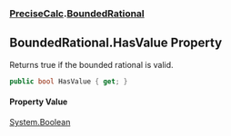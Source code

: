 ### [PreciseCalc](PreciseCalc.md 'PreciseCalc').[BoundedRational](PreciseCalc.BoundedRational.md 'PreciseCalc.BoundedRational')

## BoundedRational.HasValue Property

Returns true if the bounded rational is valid.

```csharp
public bool HasValue { get; }
```

#### Property Value
[System.Boolean](https://docs.microsoft.com/en-us/dotnet/api/System.Boolean 'System.Boolean')